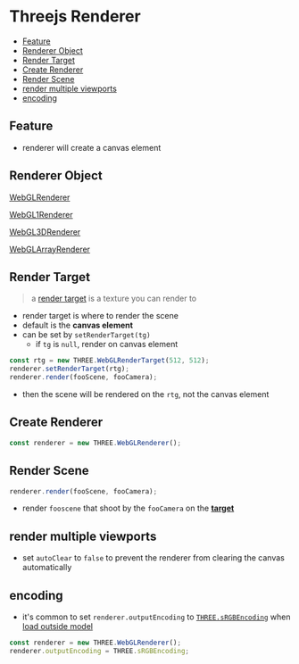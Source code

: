 # Threejs Renderer

* [Feature](#feature)
* [Renderer Object](#renderer-object)
* [Render Target](#render-target)
* [Create Renderer](#create-renderer)
* [Render Scene](#render-scene)
* [render multiple viewports](#render-multiple-viewports)
* [encoding](#encoding)

## Feature

- renderer will create a canvas element

## Renderer Object

[WebGLRenderer](threejs-webglrenderer.md)

[WebGL1Renderer](threejs-webgl1renderer.md)

[WebGL3DRenderer](threejs-webgl2renderer.md)

[WebGLArrayRenderer](threejs-webglarrayrenderer.md)

## Render Target

> a [render target](threejs-reference-rendertarget.md) is a texture you can render to

- render target is where to render the scene
- default is the **canvas element**
- can be set by `setRenderTarget(tg)`
  - if `tg` is `null`, render on canvas element

```js
const rtg = new THREE.WebGLRenderTarget(512, 512);
renderer.setRenderTarget(rtg);
renderer.render(fooScene, fooCamera);
```

- then the scene will be rendered on the `rtg`, not the canvas element

## Create Renderer

```js
const renderer = new THREE.WebGLRenderer();
```

## Render Scene

```js
renderer.render(fooScene, fooCamera);
```

- render `fooscene` that shoot by the `fooCamera` on the [**target**](#render-target)


## render multiple viewports

- set `autoClear` to `false` to prevent the renderer from clearing the canvas automatically

## encoding

- it's common to set `renderer.outputEncoding` to [`THREE.sRGBEncoding`](threejs-reference-color.md#encoding-constant) when [load outside model](threejs-loading-3d-model.md)

```js
const renderer = new THREE.WebGLRenderer();
renderer.outputEncoding = THREE.sRGBEncoding;
```
